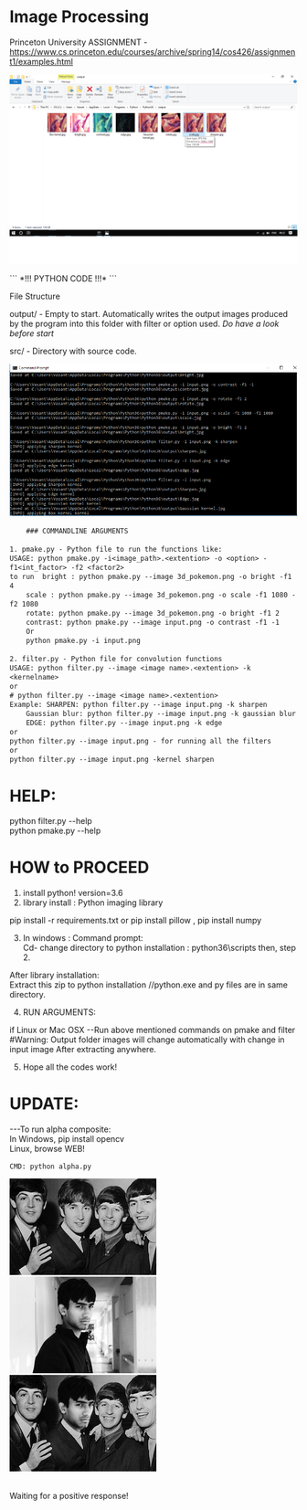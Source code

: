 # Image Processing
Princeton University ASSIGNMENT - https://www.cs.princeton.edu/courses/archive/spring14/cos426/assignment1/examples.html
<p align="center">
    <img src="https://github.com/vasantvohra/Image-Processing/blob/master/output2.png?raw=true" alt="Output"/>
</p>
```
*!!! PYTHON CODE !!!*
```

File Structure

output/ - Empty to start.  Automatically writes the output images produced by the program into this folder with filter or option used.
 *Do have a look before start*

src/ - Directory with source code.

<p align="center">
    <img src="https://github.com/vasantvohra/image-processing/blob/master/cmd.PNG?raw=true" alt="CMD"/>
</p>

		### COMMANDLINE ARGUMENTS

	1. pmake.py - Python file to run the functions like:
	USAGE: python pmake.py -i<image_path>.<extention> -o <option> -f1<int_factor> -f2 <factor2>
	to run	bright : python pmake.py --image 3d_pokemon.png -o bright -f1 4
		scale : python pmake.py --image 3d_pokemon.png -o scale -f1 1080 -f2 1080 
		rotate: python pmake.py --image 3d_pokemon.png -o bright -f1 2 
		contrast: python pmake.py --image input.png -o contrast -f1 -1 
		Or
		python pmake.py -i input.png

	2. filter.py - Python file for convolution functions
	USAGE: python filter.py --image <image name>.<extention> -k <kernelname>
	or
	# python filter.py --image <image name>.<extention>
	Example: SHARPEN: python filter.py --image input.png -k sharpen
		Gaussian blur: python filter.py --image input.png -k gaussian blur
		EDGE: python filter.py --image input.png -k edge
	or
	python filter.py --image input.png - for running all the filters
	or
	python filter.py --image input.png -kernel sharpen

# HELP:
python filter.py --help <br>
python pmake.py --help

HOW to PROCEED
==============
1. install python! version=3.6
2. library install  : Python imaging library

pip install -r requirements.txt or pip install pillow , pip install numpy


3. In windows :
Command prompt:<br>
Cd- change directory to python installation : python36\scripts
then, step 2.

After library installation:<br>
Extract this zip to python installation //python.exe and py files are in same directory.

4. RUN ARGUMENTS:
 
if Linux or Mac OSX 
--Run above mentioned commands on pmake and filter
#Warning: Output folder images will change automatically with change in input image
After extracting anywhere.

5. Hope all the codes work!

# UPDATE:
---To run alpha composite:<br>
In Windows, pip install opencv <br>
Linux, browse WEB!<br>
```
CMD: python alpha.py
```
<p>
    <img src="https://github.com/vasantvohra/image-processing/blob/master/1.jpg?raw=true" alt="Original"/>
		<img src="https://github.com/vasantvohra/image-processing/blob/master/2.jpg?raw=true" alt="alpha"/>
		<img src="https://github.com/vasantvohra/image-processing/blob/master/alpha composite.jpg?raw=true" alt="Alpha composite"/>
</p><br>
Waiting for a positive response!